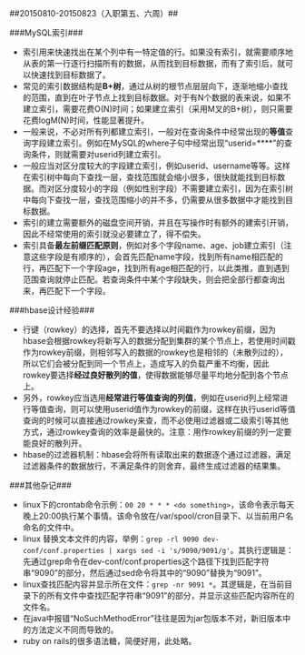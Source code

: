 ##20150810-20150823（入职第五、六周）##


###MySQL索引###

- 索引用来快速找出在某个列中有一特定值的行。如果没有索引，就需要顺序地从表的第一行逐行扫描所有的数据，从而找到目标数据，而有了索引后，就可以快速找到目标数据了。
- 常见的索引数据结构是**B+树**，通过从树的根节点层层向下，逐渐地缩小查找的范围，直到在叶子节点上找到目标数据。对于有N个数据的表来说，如果不建立索引，需要花费O(N)时间；如果建立索引（采用M叉的B+树），则只需要花费logM(N)时间，性能显著提升。
- 一般来说，不必对所有列都建立索引，一般对在查询条件中经常出现的**等值**查询字段建立索引。例如在MySQL的where子句中经常出现“userid=****”的查询条件，则就需要对userid列建立索引。
- 一般应当对区分度较大的字段建立索引，例如userid、username等等。这样在索引树中每向下查找一层，查找范围就会缩小很多，很快就能找到目标数据。而对区分度较小的字段（例如性别字段）不需要建立索引，因为在索引树中每向下查找一层，查找范围缩小的并不多，仍需要从很多数据中才能找到目标数据。
- 索引的建立需要额外的磁盘空间开销，并且在写操作时有额外的建索引开销，因此不经常使用的索引就没必要建立了，得不偿失。
- 索引具备**最左前缀匹配原则**，例如对多个字段name、age、job建立索引（注意这些字段是有顺序的），会首先匹配name字段，找到所有name相匹配的行，再匹配下一个字段age，找到所有age相匹配的行，以此类推，直到遇到范围查询就停止匹配。若查询条件中某个字段缺失，则会把全部行都查询出来，再匹配下一个字段。

###hbase设计经验###

- 行键（rowkey）的选择，首先不要选择以时间戳作为rowkey前缀，因为hbase会根据rowkey将新写入的数据分配到集群的某个节点上，若使用时间戳作为rowkey前缀，则相邻写入的数据的rowkey也是相邻的（未散列过的），所以它们会被分配到同一个节点上，造成写入的负载严重不均衡，因此rowkey要选择**经过良好散列的值**，使得数据能够尽量平均地分配到各个节点上。
- 另外，rowkey应当选用**经常进行等值查询的列值**，例如在userid列上经常进行等值查询，则可以使用userid值作为rowkey的前缀，这样在执行userid等值查询的时候可以直接通过rowkey来查，而不必使用过滤器或二级索引等其他方式，通过rowkey查询的效率是最快的。注意：用作rowkey前缀的列一定要能良好的散列开。
- hbase的过滤器机制：hbase会将所有读取出来的数据逐个通过过滤器，满足过滤器条件的数据放行，不满足条件的则舍弃，最终生成过滤器的结果集。

###其他杂记###

- linux下的crontab命令示例：`00 20 * * * <do something>`，该命令表示每天晚上20:00执行某个事情。该命令放在/var/spool/cron目录下、以当前用户名命名的文件中。
- linux 替换文本文件的内容，举例：`grep -rl 9090 dev-conf/conf.properties | xargs sed -i 's/9090/9091/g'`。其执行逻辑是：先通过grep命令在dev-conf/conf.properties这个路径下找到匹配字符串“9090”的部分，然后通过sed命令将其中的“9090”替换为“9091”。
- linux查找匹配内容并显示所在文件：`grep -nr 9091 *`。其逻辑是，在当前目录下的所有文件中查找匹配字符串“9091”的部分，并显示这些匹配内容所在的文件名。
- 在java中报错“NoSuchMethodError”往往是因为jar包版本不对，新旧版本中的方法定义不同而导致的。
- ruby on rails的很多语法糖，简便好用，此处略。



